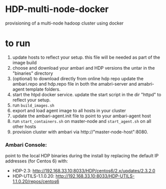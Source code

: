 # HDP-multi-node-docker
provisioning of a multi-node hadoop cluster using docker



# to run
1. update hosts to reflect your setup. this file will be needed as part of the image build
2. choose and download your ambari and HDP versions the untar in the "binaries" directory
3. (optional) to download directly from online hdp repo update the ambari.repo and hdp.repo file in both the amabri-server and amabri-agent template 
folders.
3. start the htpd docker service. update the start script in the dir "httpd" to reflect your setup.
4. run ```build_images.sh```
5. export and load agent image to all hosts in your cluster
6. update the ambari-agent.init file to point to your ambari-agent host
7. run ```start_containers.sh``` on master-node and ```start_agent.sh``` on all other hosts
8. provision cluster with ambari via http://"master-node-host":8080. 

### Ambari Console:

point to the local HDP binaries during the install by replacing the default IP addresses (for Centos 6) with:
* HDP-2.3:  		        http://192.168.33.10:8033/HDP/centos6/2.x/updates/2.3.2.0
* HDP-UTILS-1.1.0.20:  	    http://192.168.33.10:8033/HDP-UTILS-1.1.0.20/repos/centos6

